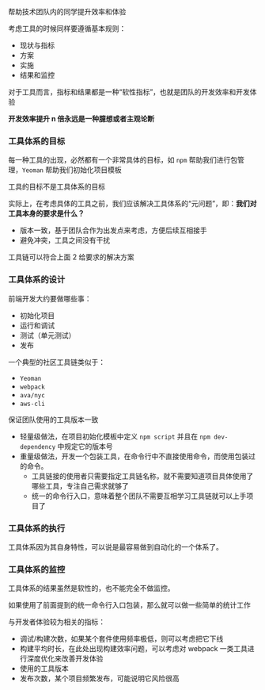 帮助技术团队内的同学提升效率和体验

考虑工具的时候同样要遵循基本规则：
- 现状与指标
- 方案
- 实施
- 结果和监控

对于工具而言，指标和结果都是一种“软性指标”，也就是团队的开发效率和开发体验

__开发效率提升 n 倍永远是一种臆想或者主观论断__


### 工具体系的目标

每一种工具的出现，必然都有一个非常具体的目标，如 `npm` 帮助我们进行包管理，`Yeoman` 帮助我们初始化项目模板

工具的目标不是工具体系的目标


实际上，在考虑具体的工具之前，我们应该解决工具体系的“元问题”，即：__我们对工具本身的要求是什么？__
- 版本一致，基于团队合作为出发点来考虑，方便后续互相接手
- 避免冲突，工具之间没有干扰

工具链可以符合上面 2 给要求的解决方案

### 工具体系的设计

前端开发大约要做哪些事：
- 初始化项目
- 运行和调试
- 测试（单元测试）
- 发布

一个典型的社区工具链类似于：
- `Yeoman`
- `webpack`
- `ava/nyc`
- `aws-cli`


保证团队使用的工具版本一致
- 轻量级做法，在项目初始化模板中定义 `npm script` 并且在 `npm dev-dependency` 中规定它的版本号
- 重量级做法，开发一个包装工具，在命令行中不直接使用命令，而使用包装过的命令。
  - 工具链接的使用者只需要指定工具链名称，就不需要知道项目具体使用了哪些工具，专注自己需求就够了
  - 统一的命令行入口，意味着整个团队不需要互相学习工具链就可以上手项目了


### 工具体系的执行

工具体系因为其自身特性，可以说是最容易做到自动化的一个体系了。


### 工具体系的监控

工具体系的结果虽然是软性的，也不能完全不做监控。

如果使用了前面提到的统一命令行入口包装，那么就可以做一些简单的统计工作

与开发者体验较为相关的指标：
- 调试/构建次数，如果某个套件使用频率极低，则可以考虑把它下线
- 构建平均时长，在此处出现构建效率问题，可以考虑对 webpack 一类工具进行深度优化来改善开发体验
- 使用的工具版本
- 发布次数，某个项目频繁发布，可能说明它风险很高






